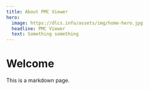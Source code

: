 ```yaml
---
title: About PMC Viewer
hero:
  image: https://dlcs.info/assets/img/home-hero.jpg
  headline: PMC Viewer
  text: Something something
---
```


# Welcome

This is a markdown page.
